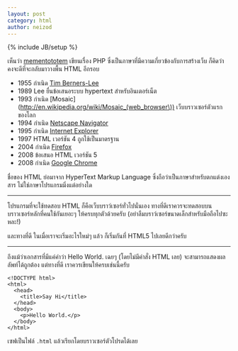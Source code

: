 ```yaml
---
layout: post
category: html
author: neizod
---
```

{% include JB/setup %}

เห็นว่า [mementototem](https://twitter.com/mementototem) เขียนเรื่อง PHP ซึ่งเป็นภาษาที่มีความเกี่ยวข้องกับการสร้างเว็บ ก็คิดว่าคงจะดีที่จะกลับมาวางพื้น HTML อีกรอบ

- 1955 กำเนิด [Tim Berners-Lee](http://en.wikipedia.org/wiki/Tim_Berners-Lee)
- 1989 Lee ยื่นข้อเสนอระบบ hypertext สำหรับอินเตอร์เน็ต
- 1993 กำเนิด [Mosaic](http://en.wikipedia.org/wiki/Mosaic_(web_browser\)) เว็บบราวเซอร์ตัวแรกของโลก
- 1994 กำเนิด [Netscape Navigator](http://en.wikipedia.org/wiki/Netscape_Navigator)
- 1995 กำเนิด [Internet Explorer](http://en.wikipedia.org/wiki/Internet_Explorer_1)
- 1997 HTML เวอร์ชัน 4 ถูกใช้เป็นมาตรฐาน
- 2004 กำเนิด [Firefox](http://en.wikipedia.org/wiki/Firefox)
- 2008 ข้อเสนอ HTML เวอร์ชัน 5
- 2008 กำเนิด [Google Chrome](http://en.wikipedia.org/wiki/Google_Chrome)

ชื่อของ HTML ย่อมาจาก HyperText Markup Language ซึ่งถือว่าเป็นภาษาสำหรับตกแต่งเองสาร ไม่ใช่ภาษาโปรแกรมมิ่งแต่อย่างใด

---

โปรแกรมที่จะใช้ทดสอบ HTML ก็คือเว็บบราว์เซอร์ทั่วไปนั่นเอง ทางที่ดีเราควรจะทดสอบบนบราวเซอร์หลักที่คนใช้กันเยอะๆ ให้ครบทุกตัวด้วยครับ (อย่าลืมบราว์เซอร์ขนาดเล็กสำหรับมือถือไปซะหละ!)

และทางที่ดี ในเมื่อเราจะเริ่มอะไรใหม่ๆ แล้ว ก็เริ่มกันที่ HTML5 ไปเลยดีกว่าครับ

---

ถึงแม้ว่าเอกสารที่มีแค่คำว่า Hello World. เฉยๆ (โดยไม่มีคำสั่ง HTML เลย) จะสามารถแสดงผลลัพท์ได้ถูกต้อง แต่ทางที่ดี เราควรเขียนให้ครบเช่นนี้ครับ

    <!DOCTYPE html>
    <html>
      <head>
        <title>Say Hi</title>
      </head>
      <body>
        <p>Hello World.</p>
      </body>
    </html>

เซฟเป็นไฟล์ `.html` แล้วเรียกโดยบราวเซอร์ตัวโปรดได้เลย
